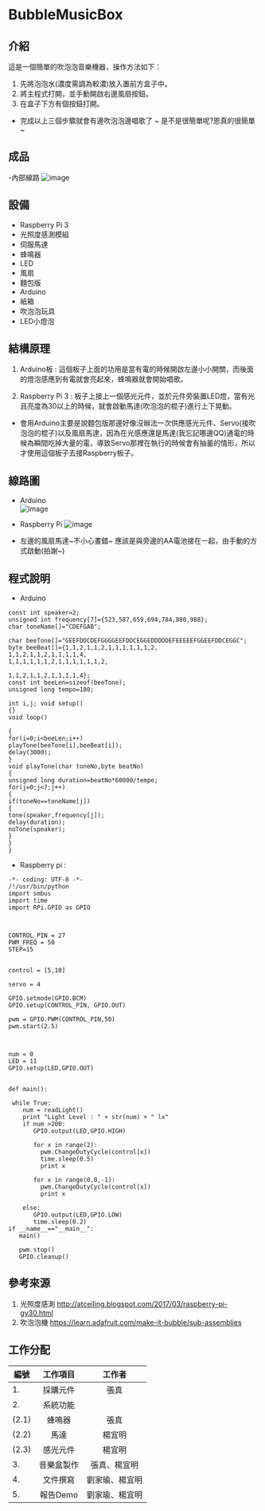# BubbleMusicBox
## 介紹

這是一個簡單的吹泡泡音樂機器，操作方法如下：
1. 先將泡泡水(濃度需調為較濃)放入置前方盒子中。
2. 將主程式打開，並手動開啟右邊風扇按鈕。
3. 在盒子下方有個按鈕打開。
- 完成以上三個步驟就會有邊吹泡泡邊唱歌了 ~ 是不是很簡單呢?恩真的很簡單 ~ 

## 成品
-內部線路
![image](https://ppt.cc/fMxmSx@.jpg)

## 設備
- Raspberry Pi 3
- 光照度感測模組
- 伺服馬達
- 蜂鳴器
- LED 
- 風扇
- 麵包版
- Arduino
- 紙箱
- 吹泡泡玩具
- LED小燈泡

## 結構原理
1. Arduino板 : 這個板子上面的功用是當有電的時候開啟左邊小小開關，而後面的燈泡感應到有電就會亮起來，蜂鳴器就會開始唱歌。

2. Raspberry Pi 3 : 板子上接上一個感光元件，並於元件旁裝置LED燈，當有光且亮度為30以上的時候，就會啟動馬達(吹泡泡的棍子)進行上下晃動。

- 會用Arduino主要是說麵包版那邊好像沒辦法一次供應感光元件、Servo(接吹泡泡的棍子)以及風扇馬達，因為在光感應還是馬達(我忘記哪邊QQ)通電的時候為瞬間吃掉大量的電，導致Servo那裡在執行的時候會有抽蓄的情形，所以才使用這個板子去接Raspberry板子。

## 線路圖
- Arduino  
![image](https://ppt.cc/fI4Tfx@.png)
- Raspberry Pi
![image](https://ppt.cc/fIgVZx@.png)

- 左邊的風扇馬達~不小心畫錯~ 應該是與旁邊的AA電池接在一起，由手動的方式啟動(拍謝~)

## 程式說明

- Arduino
```
const int speaker=2;	
unsigned int frequency[7]={523,587,659,694,784,880,988};
char toneName[]="CDEFGAB";	
 
char beeTone[]="GEEFDDCDEFGGGGEEFDDCEGGEDDDDDEFEEEEEFGGEEFDDCEGGC"; 
byte beeBeat[]={1,1,2,1,1,2,1,1,1,1,1,1,2,
1,1,2,1,1,2,1,1,1,1,4,
1,1,1,1,1,1,2,1,1,1,1,1,1,2,
 
1,1,2,1,1,2,1,1,1,1,4};
const int beeLen=sizeof(beeTone);
unsigned long tempo=180;	
 
int i,j; void setup()
{}
void loop()
 
{
for(i=0;i<beeLen;i++)	
playTone(beeTone[i],beeBeat[i]);
delay(3000);	
}
void playTone(char toneNo,byte beatNo)	
{
unsigned long duration=beatNo*60000/tempo; 
for(j=0;j<7;j++)
{
if(toneNo==toneName[j])	
{
tone(speaker,frequency[j]);	
delay(duration);	
noTone(speaker);	
}
}
}
```
- Raspberry pi :
```
-*- coding: UTF-8 -*-
/!/usr/bin/python
import smbus
import time
import RPi.GPIO as GPIO



CONTROL_PIN = 27
PWM_FREQ = 50
STEP=15


control = [5,10]

servo = 4

GPIO.setmode(GPIO.BCM)
GPIO.setup(CONTROL_PIN, GPIO.OUT)

pwm = GPIO.PWM(CONTROL_PIN,50)
pwm.start(2.5)



num = 0
LED = 11
GPIO.setup(LED,GPIO.OUT)


def main():

 while True:
    num = readLight()
    print "Light Level : " + str(num) + " lx"
    if num >200:
       GPIO.output(LED,GPIO.HIGH)

       for x in range(2):
         pwm.ChangeDutyCycle(control[x])
         time.sleep(0.5)
         print x

       for x in range(0,0,-1):
         pwm.ChangeDutyCycle(control[x])
         print x

    else:
       GPIO.output(LED,GPIO.LOW)
       time.sleep(0.2)
if __name__=="__main__":
   main()

   pwm.stop()
   GPIO.cleanup()
```
## 參考來源
1. 光照度感測 http://atceiling.blogspot.com/2017/03/raspberry-pi-gy30.html
2. 吹泡泡機 https://learn.adafruit.com/make-it-bubble/sub-assemblies
## 工作分配

| 編號 | 工作項目    | 工作者  |
|----|:-----------:|:-------:|
|1.|採購元件|張真|
|2.|系統功能||
|(2.1)|蜂鳴器|張真|
|(2.2)|馬達|楊宜明|
|(2.3)|感光元件|楊宜明|
|3.|音樂盒製作|張真、楊宜明|
|4.|文件撰寫|劉家瑜、楊宜明|
|5.|報告Demo|劉家瑜、楊宜明|
